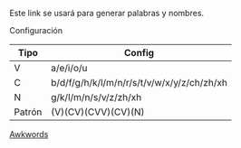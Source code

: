 Este link se usará para generar palabras y nombres.

Configuración

| Tipo | Config |
| - | - |
| V | a/e/i/o/u |
| C | b/d/f/g/h/k/l/m/n/r/s/t/v/w/x/y/z/ch/zh/xh |
| N |  g/k/l/m/n/s/v/z/zh/xh |
| Patrón | (V)(CV)(CVV)(CV)(N)|


[Awkwords](http://akana.conlang.org/tools/awkwords/)

